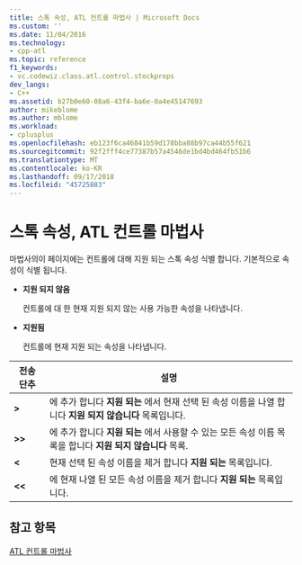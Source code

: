 ```yaml
---
title: 스톡 속성, ATL 컨트롤 마법사 | Microsoft Docs
ms.custom: ''
ms.date: 11/04/2016
ms.technology:
- cpp-atl
ms.topic: reference
f1_keywords:
- vc.codewiz.class.atl.control.stockprops
dev_langs:
- C++
ms.assetid: b27b0e60-08a6-43f4-ba6e-0a4e45147693
author: mikeblome
ms.author: mblome
ms.workload:
- cplusplus
ms.openlocfilehash: eb123f6ca46841b59d178bba88b97ca44b55f621
ms.sourcegitcommit: 92f2fff4ce77387b57a4546de1bd4bd464fb51b6
ms.translationtype: MT
ms.contentlocale: ko-KR
ms.lasthandoff: 09/17/2018
ms.locfileid: "45725883"
---
```

# <a name="stock-properties-atl-control-wizard"></a>스톡 속성, ATL 컨트롤 마법사

마법사의이 페이지에는 컨트롤에 대해 지원 되는 스톡 속성 식별 합니다. 기본적으로 속성이 식별 됩니다.

- **지원 되지 않음**

   컨트롤에 대 한 현재 지원 되지 않는 사용 가능한 속성을 나타냅니다.

- **지원됨**

   컨트롤에 현재 지원 되는 속성을 나타냅니다.

|전송 단추|설명|
|---------------------|-----------------|
|**>**|에 추가 합니다 **지원 되는** 에서 현재 선택 된 속성 이름을 나열 합니다 **지원 되지 않습니다** 목록입니다.|
|**>>**|에 추가 합니다 **지원 되는** 에서 사용할 수 있는 모든 속성 이름 목록을 합니다 **지원 되지 않습니다** 목록.|
|**\<**|현재 선택 된 속성 이름을 제거 합니다 **지원 되는** 목록입니다.|
|**\<\<**|에 현재 나열 된 모든 속성 이름을 제거 합니다 **지원 되는** 목록입니다.|

## <a name="see-also"></a>참고 항목

[ATL 컨트롤 마법사](../../atl/reference/atl-control-wizard.md)

